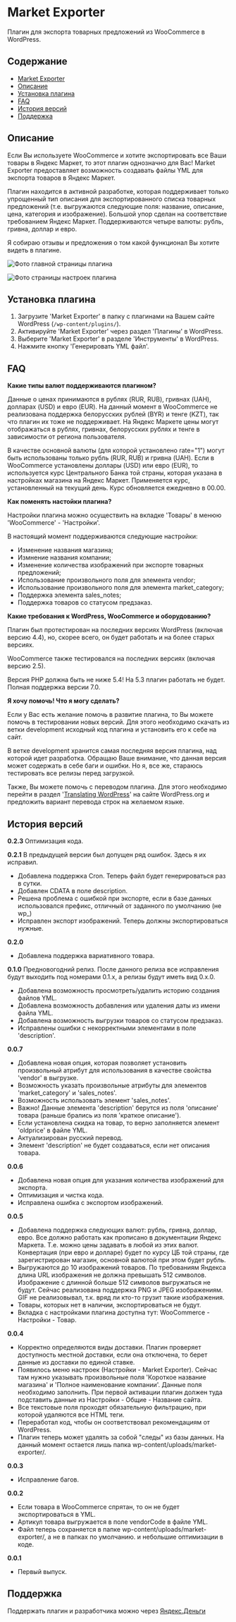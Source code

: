 # Market Exporter
Плагин для экспорта товарных предложений из WooCommerce в WordPress.

## Содержание

- [Market Exporter](#)
- [Описание](#Описание)
- [Установка плагина](#Установка-плагина)
- [FAQ](#faq)
- [История версий](#История-версий)
- [Поддержка](#Поддержка)

## Описание

Если Вы используете WooCommerce и хотите экспортировать все Ваши товары в Яндекс Маркет, то этот плагин однозначно для Вас! Market Exporter предоставляет возможность создавать файлы YML для экспорта товаров в Яндекс Маркет.

Плагин находится в активной разработке, которая поддерживает только упрощенный тип описания для экспортированного списка товарных предложений (т.е. выгружаются следующие поля: название, описание, цена, категория и изображение). Большой упор сделан на соответствие требованием Яндекс Маркет. Поддерживаются четыре валюты: рубль, гривна, доллар и евро.

Я собираю отзывы и предложения о том какой функционал Вы хотите видеть в плагине.

![Фото главной страницы плагина](https://ps.w.org/market-exporter/assets/screenshot-1.png)

![Фото страницы настроек плагина](https://ps.w.org/market-exporter/assets/screenshot-2.png)

## Установка плагина

1. Загрузите 'Market Exporter' в папку с плагинами на Вашем сайте WordPress (`/wp-content/plugins/`).
2. Активируйте 'Market Exporter' через раздел 'Плагины' в WordPress.
3. Выберите 'Market Exporter' в разделе 'Инструменты' в WordPress.
4. Нажмите кнопку 'Генерировать YML файл'.

## FAQ

**Какие типы валют поддерживаются плагином?**

Данные о ценах принимаются в рублях (RUR, RUB), гривнах (UAH), долларах (USD) и евро (EUR). На данный момент в WooCommerce не реализована поддержка белорусских рублей (BYR) и тенге (KZT), так что плагин их тоже не поддерживает. На Яндекс Маркете цены могут отображаться в рублях, гривнах, белорусских рублях и тенге в зависимости от региона пользователя.

В качестве основной валюты (для которой установлено rate="1") могут быть использованы только рубль (RUR, RUB) и гривна (UAH). Если в WooCommerce установлены доллары (USD) или евро (EUR), то используется курс Центрального Банка той страны, которая указана в настройках магазина на Яндекс Маркет. Применяется курс, установленный на текущий день. Курс обновляется ежедневно в 00.00.

**Как поменять настойки плагина?**

Настройки плагина можно осуществить на вкладке 'Товары' в менюю 'WooCommerce' - 'Настройки'.

В настоящий момент поддерживаются следующие настройки:
* Изменение названия магазина;
* Измнение названия компании;
* Изменение количества изображений при экспорте товарных предложений;
* Использование произвольного поля для элемента vendor;
* Использование произвольного поля для элемента market_category;
* Поддержка элемента sales_notes;
* Поддержка товаров со статусом предзаказ.

**Какие требования к WordPress, WooCommerce и оборудованию?**

Плагин был протестирован на последних версиях WordPress (включая версию 4.4), но, скорее всего, он будет работать и на более старых версиях.

WooCommerce также тестировался на последних версиях (включая версию 2.5).

Версия PHP должна быть не ниже 5.4! На 5.3 плагин работать не будет. Полная поддержка версии 7.0.

**Я хочу помочь! Что я могу сделать?**

Если у Вас есть желание помочь в развитие плагина, то Вы можете помочь в тестировании новых версий. Для этого необходимо скачать из ветки development исходный код плагина и установить его к себе на сайт.

В ветке development хранится самая последняя версия плагина, над которой идет разработка. Обращаю Ваше внимание, что данная версия может содержать в себе баги и ошибки. Но я, все же, стараюсь тестировать все релизы перед загрузкой.

Также, Вы можете помочь с переводом плагина. Для этого необходимо перейти в раздел '[Translating WordPress](https://translate.wordpress.org/projects/wp-plugins/market-exporter)' на сайте WordPress.org и предложить вариант перевода строк на желаемом языке.

## История версий
**0.2.3**
Оптимизация кода.

**0.2.1**
В предыдущей версии был допущен ряд ошибок. Здесь я их исправил.
* Добавлена поддержка Cron. Теперь файл будет генерироваться раз в сутки.
* Добавлен CDATA в поле description.
* Решена проблема с ошибкой при экспорте, если в базе данных использовался префикс, отличный от заданного по умолчанию (не wp_)
* Исправлен экспорт изображений. Теперь должны экспортироваться нужные.

**0.2.0**
* Добавлена поддержка вариативного товара.

**0.1.0**
Предновогодний релиз. После данного релиза все исправления будут выходить под номерами 0.1.х, а релизы будут иметь вид 0.x.0.
* Добавлена возможность просмотреть/удалить историю создания файлов YML.
* Добавлена возможность добавления или удаления даты из имени файла YML.
* Добавлена возможность выгрузки товаров со статусом предзаказ.
* Исправлены ошибки с некорректными элементами в поле 'description'.

**0.0.7**
* Добавлена новая опция, которая позволяет установить произвольный атрибут для использования в качестве свойства 'vendor' в выгрузке.
* Возможность указать произвольные атрибуты для элементов 'market_category' и 'sales_notes'.
* Возможность использовать элемент 'sales_notes'.
* Важно! Данные элемента 'description' берутся из поля 'описание' товара (раньше брались из поля 'краткое описание').
* Если установлена скидка на товар, то верно заполняется элемент 'oldprice' в файле YML.
* Актуализирован русский перевод.
* Элемент 'description' не будет создаваться, если нет описания товара.

**0.0.6**
* Добавлена новая опция для указания количества изображений для экспорта.
* Оптимизация и чистка кода.
* Исправлена ошибка с экспортом изображений.

**0.0.5**
* Добавлена поддержка следующих валют: рубль, гривна, доллар, евро. Все должно работать как прописано в документации Яндекс Маркета. Т.е. можно цены задавать в любой из этих валют. Конвертация (при евро и долларе) будет по курсу ЦБ той страны, где зарегистрирован магазин, основной валютой при этом будет рубль.
* Выгружаются до 10 изображений товаров. По требованиям Яндекса длина URL изображения не должна превышать 512 символов. Изображение с длинной больше 512 символов выгружаться не будут. Сейчас реализована поддержка PNG и JPEG изображениям. GIF не реализовывал, т.к. вряд ли кто-то грузит такие изображения.
* Товары, которых нет в наличии, экспортироваться не будут.
* Вкладка с настройками плагина доступна тут: WooCommerce - Настройки - Товар.

**0.0.4**
* Корректно определяются виды доставки. Плагин проверяет доступность местной доставки, если она отключена, то берет данные из доставки по единой ставке.
* Появилось меню настроек (Настройки - Market Exporter). Сейчас там нужно указывать произвольные поля 'Короткое название магазина' и 'Полное наименование компании'. Данные поля необходимо заполнить. При первой активации плагин должен туда подставить данные из Настройки - Общие - Название сайта.
* Все текстовые поля проходят обязательную фильтрацию, при которой удаляются все HTML теги.
* Переработал код, чтобы он соответствовал рекомендациям от WordPress.
* Плагин теперь может удалять за собой "следы" из базы данных. На данный момент остается лишь папка wp-content/uploads/market-exporter/.

**0.0.3**
* Исправление багов.

**0.0.2**
* Если товара в WooCommerce спрятан, то он не будет экспортироваться в YML.
* Артикул товара выгружается в поле vendorCode в файле YML.
* Файл теперь сохраняется в папке wp-content/uploads/market-exporter/, а не в папках по умолчанию.
и небольшие оптимизации в коде.

**0.0.1**
* Первый выпуск.

## Поддержка
Поддержать плагин и разработчика можно через [Яндекс.Деньги](https://money.yandex.ru/embed/donate.xml?account=41001982223656&quickpay=donate&payment-type-choice=on&default-sum=300&targets=%D0%9F%D0%BE%D0%B4%D0%B4%D0%B5%D1%80%D0%B6%D0%BA%D0%B0+%D0%BF%D0%BB%D0%B0%D0%B3%D0%B8%D0%BD%D0%B0+Market+Exporter+%D0%B4%D0%BB%D1%8F+WordPress&target-visibility=on&project-name=Market+Exporter&project-site=https%3A%2F%2Fgithub.com%2Fav3nger%2Fmarket-exporter&button-text=05&mail=on&successURL=)
